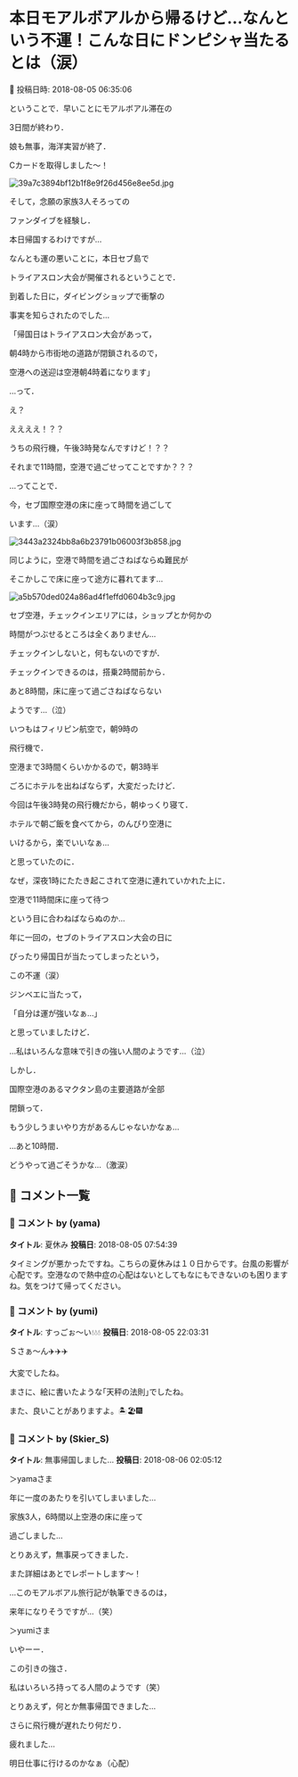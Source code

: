 # 本日モアルボアルから帰るけど…なんという不運！こんな日にドンピシャ当たるとは（涙）

📅 投稿日時: 2018-08-05 06:35:06

ということで．早いことにモアルボアル滞在の


3日間が終わり．


娘も無事，海洋実習が終了．


Cカードを取得しました～！




![39a7c3894bf12b1f8e9f26d456e8ee5d.jpg](images/39a7c3894bf12b1f8e9f26d456e8ee5d.jpg)




そして，念願の家族3人そろっての


ファンダイブを経験し．


本日帰国するわけですが…





なんとも運の悪いことに，本日セブ島で


トライアスロン大会が開催されるということで．


到着した日に，ダイビングショップで衝撃の


事実を知らされたのでした…





「帰国日はトライアスロン大会があって，


朝4時から市街地の道路が閉鎖されるので，


空港への送迎は空港朝4時着になります」





…って．


え？


ええええ！？？





うちの飛行機，午後3時発なんですけど！？？


それまで11時間，空港で過ごせってことですか？？？





…ってことで．


今，セブ国際空港の床に座って時間を過ごして


います…（涙）




![3443a2324bb8a6b23791b06003f3b858.jpg](images/3443a2324bb8a6b23791b06003f3b858.jpg)




同じように，空港で時間を過ごさねばならぬ難民が


そこかしこで床に座って途方に暮れてます…




![a5b570ded024a86ad4f1effd0604b3c9.jpg](images/a5b570ded024a86ad4f1effd0604b3c9.jpg)




セブ空港，チェックインエリアには，ショップとか何かの


時間がつぶせるところは全くありません…


チェックインしないと，何もないのですが．


チェックインできるのは，搭乗2時間前から．


あと8時間，床に座って過ごさねばならない


ようです…（泣）





いつもはフィリピン航空で，朝9時の


飛行機で．


空港まで3時間くらいかかるので，朝3時半


ごろにホテルを出ねばならず，大変だったけど．





今回は午後3時発の飛行機だから，朝ゆっくり寝て．


ホテルで朝ご飯を食べてから，のんびり空港に


いけるから，楽でいいなぁ…


と思っていたのに．





なぜ，深夜1時にたたき起こされて空港に連れていかれた上に．


空港で11時間床に座って待つ


という目に合わねばならぬのか…





年に一回の，セブのトライアスロン大会の日に


ぴったり帰国日が当たってしまったという，


この不運（涙）


ジンベエに当たって，


「自分は運が強いなぁ…」


と思っていましたけど．


…私はいろんな意味で引きの強い人間のようです…（泣）





しかし．


国際空港のあるマクタン島の主要道路が全部


閉鎖って．


もう少しうまいやり方があるんじゃないかなぁ…





…あと10時間．


どうやって過ごそうかな…（激涙）

## 💬 コメント一覧

### 💬 コメント by (yama)
**タイトル**: 夏休み
**投稿日**: 2018-08-05 07:54:39

タイミングが悪かったですね。こちらの夏休みは１０日からです。台風の影響が心配です。空港なので熱中症の心配はないとしてもなにもできないのも困りますね。気をつけて帰ってください。

### 💬 コメント by (yumi)
**タイトル**: すっごぉ～い💧💧💧
**投稿日**: 2018-08-05 22:03:31

Ｓさぁ～ん✈️✈️✈️



大変でしたね。



まさに、絵に書いたような｢天秤の法則｣でしたね。



また、良いことがありますよ。🏝️🏖️🎆

### 💬 コメント by (Skier_S)
**タイトル**: 無事帰国しました…
**投稿日**: 2018-08-06 02:05:12

＞yamaさま

年に一度のあたりを引いてしまいました…

家族3人，6時間以上空港の床に座って

過ごしました…

とりあえず，無事戻ってきました．

また詳細はあとでレポートします～！

…このモアルボアル旅行記が執筆できるのは，

来年になりそうですが…（笑）



＞yumiさま

いやーー．

この引きの強さ．

私はいろいろ持ってる人間のようです（笑）

とりあえず，何とか無事帰国できました…

さらに飛行機が遅れたり何だり．

疲れました…

明日仕事に行けるのかなぁ（心配）


